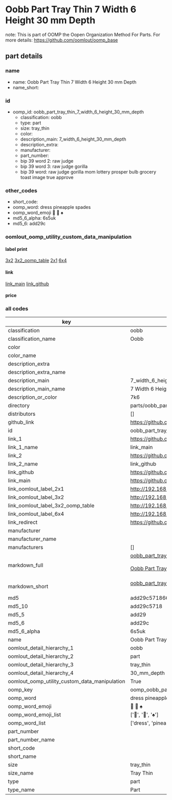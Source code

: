 # Oobb Part Tray Thin 7 Width 6 Height 30 mm Depth  

note: This is part of OOMP the Oopen Organization Method For Parts. For more details: https://github.com/oomlout/oomp_base

##  part details
  







### name
* name: Oobb Part Tray Thin 7 Width 6 Height 30 mm Depth
* name_short: 
### id
* oomp_id: oobb_part_tray_thin_7_width_6_height_30_mm_depth
  * classification: oobb
  * type: part
  * size: tray_thin
  * color: 
  * description_main: 7_width_6_height_30_mm_depth
  * description_extra: 
  * manufacturer: 
  * part_number: 
  * bip 39 word 2: raw judge
  * bip 39 word 3: raw judge gorilla
  * bip 39 word: raw judge gorilla mom lottery prosper bulb grocery toast image true approve

### other_codes
* short_code: 
* oomp_word: dress pineapple spades
* oomp_word_emoji :dress: :pineapple: :spades:
* md5_6_alpha: 6s5uk
* md5_6: add29c






### oomlout_oomp_utility_custom_data_manipulation
#### label print
[3x2](http://192.168.1.245:1112/?label=oomp%206s5uk)
[3x2_oomp_table](http://192.168.1.108:1112/?label=oomp%206s5uk)
[2x1](http://192.168.1.242:1112/?label=oomp%206s5uk)
[6x4](http://192.168.1.55:1112/?label=oomp%206s5uk)    

#### link

[link_main](https://github.com/oomlout/oomlout_oomp_version_1_messy/tree/main/parts/oobb_part_tray_thin_7_width_6_height_30_mm_depth) [link_github](https://github.com/oomlout/oomlout_oomp_version_1_messy/tree/main/parts/oobb_part_tray_thin_7_width_6_height_30_mm_depth)                             

#### price







### all codes 
| key | value |  
| --- | --- |  
| classification | oobb |  
| classification_name | Oobb |  
| color |  |  
| color_name |  |  
| description_extra |  |  
| description_extra_name |  |  
| description_main | 7_width_6_height_30_mm_depth |  
| description_main_name | 7 Width 6 Height 30 mm Depth |  
| description_or_color | 7k6 |  
| directory | parts/oobb_part_tray_thin_7_width_6_height_30_mm_depth |  
| distributors | [] |  
| github_link | https://github.com/oomlout/oomlout_oomp_part_src/tree/main/parts/oobb_part_tray_thin_7_width_6_height_30_mm_depth |  
| id | oobb_part_tray_thin_7_width_6_height_30_mm_depth |  
| link_1 | https://github.com/oomlout/oomlout_oomp_version_1_messy/tree/main/parts/oobb_part_tray_thin_7_width_6_height_30_mm_depth |  
| link_1_name | link_main |  
| link_2 | https://github.com/oomlout/oomlout_oomp_version_1_messy/tree/main/parts/oobb_part_tray_thin_7_width_6_height_30_mm_depth |  
| link_2_name | link_github |  
| link_github | https://github.com/oomlout/oomlout_oomp_version_1_messy/tree/main/parts/oobb_part_tray_thin_7_width_6_height_30_mm_depth |  
| link_main | https://github.com/oomlout/oomlout_oomp_version_1_messy/tree/main/parts/oobb_part_tray_thin_7_width_6_height_30_mm_depth |  
| link_oomlout_label_2x1 | http://192.168.1.242:1112/?label=oomp%206s5uk |  
| link_oomlout_label_3x2 | http://192.168.1.245:1112/?label=oomp%206s5uk |  
| link_oomlout_label_3x2_oomp_table | http://192.168.1.108:1112/?label=oomp%206s5uk |  
| link_oomlout_label_6x4 | http://192.168.1.55:1112/?label=oomp%206s5uk |  
| link_redirect | https://github.com/oomlout/oomlout_oomp_version_1_messy/tree/main/parts/oobb_part_tray_thin_7_width_6_height_30_mm_depth |  
| manufacturer |  |  
| manufacturer_name |  |  
| manufacturers | [] |  
| markdown_full | [oobb_part_tray_thin_7_width_6_height_30_mm_depth](none)<br>[](none)<br>[Oobb Part Tray Thin 7 Width 6 Height 30 Mm Depth](none)<br><br> |  
| markdown_short | [oobb_part_tray_thin_7_width_6_height_30_mm_depth](none)<br><br> |  
| md5 | add29c571866c3beb24208ecc95e2d94 |  
| md5_10 | add29c5718 |  
| md5_5 | add29 |  
| md5_6 | add29c |  
| md5_6_alpha | 6s5uk |  
| name | Oobb Part Tray Thin 7 Width 6 Height 30 mm Depth |  
| oomlout_detail_hierarchy_1 | oobb |  
| oomlout_detail_hierarchy_2 | part |  
| oomlout_detail_hierarchy_3 | tray_thin |  
| oomlout_detail_hierarchy_4 | 30_mm_depth |  
| oomlout_oomp_utility_custom_data_manipulation | True |  
| oomp_key | oomp_oobb_part_tray_thin_7_width_6_height_30_mm_depth |  
| oomp_word | dress pineapple spades |  
| oomp_word_emoji | :dress: :pineapple: :spades: |  
| oomp_word_emoji_list | [':dress:', ':pineapple:', ':spades:'] |  
| oomp_word_list | ['dress', 'pineapple', 'spades'] |  
| part_number |  |  
| part_number_name |  |  
| short_code |  |  
| short_name |  |  
| size | tray_thin |  
| size_name | Tray Thin |  
| type | part |  
| type_name | Part |  
